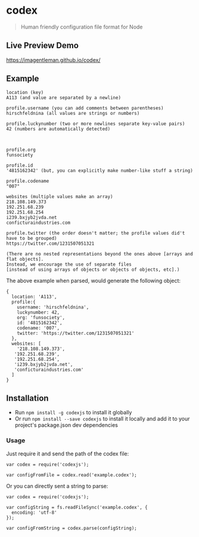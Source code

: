 # codex

> Human friendly configuration file format for Node

## Live Preview Demo

https://imagentleman.github.io/codex/

## Example

```
location (key)
A113 (and value are separated by a newline)

profile.username (you can add comments between parentheses)
hirschfeldnina (all values are strings or numbers)

profile.luckynumber (two or more newlines separate key-value pairs)
42 (numbers are automatically detected)



profile.org
funsociety

profile.id 
'4815162342' (but, you can explicitly make number-like stuff a string)

profile.codename
"007"

websites (multiple values make an array)
218.108.149.373
192.251.68.239
192.251.68.254
i239.bxjyb2jvda.net
conficturaindustries.com

profile.twitter (the order doesn't matter; the profile values did't have to be grouped)
https://twitter.com/1231507051321

(There are no nested representations beyond the ones above [arrays and flat objects].
Instead, we encourage the use of separate files 
[instead of using arrays of objects or objects of objects, etc].)
```

The above example when parsed, would generate the following object:

```
{ 
  location: 'A113',
  profile:{ 
    username: 'hirschfeldnina',
    luckynumber: 42,
    org: 'funsociety',
    id: '4815162342',
    codename: '007',
    twitter: 'https://twitter.com/1231507051321'
  },
  websites: [ 
    '218.108.149.373',
   '192.251.68.239',
   '192.251.68.254',
   'i239.bxjyb2jvda.net',
   'conficturaindustries.com'
  ] 
}

```

## Installation

- Run `npm install -g codexjs` to install it globally
- Or run `npm install --save codexjs` to install it locally and add it to your project's package.json dev dependencies

### Usage

Just require it and send the path of the codex file:

    var codex = require('codexjs');

    var configFromFile = codex.read('example.codex');

Or you can directly sent a string to parse:

    var codex = require('codexjs');

    var configString = fs.readFileSync('example.codex', {
      encoding: 'utf-8'
    });

    var configFromString = codex.parse(configString);
